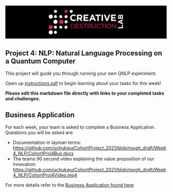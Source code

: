 ![CDL 2021 Cohort Project](../figures/CDL_logo.jpg)
## Project 4: NLP: Natural Language Processing on a Quantum Computer 

This project will guide you through running your own QNLP experiment. 

Open up [instructions.pdf](https://github.com/CDL-Quantum/CohortProject_2021/tree/main/Week4_NLP/instructions.pdf) to begin learning about your tasks for this week!

**Please edit this markdown file directly with links to your completed tasks and challenges.**

## Business Application
For each week, your team is asked to complete a Business Application. Questions you will be asked are:

* Documentation in layman terms: https://github.com/uchukwu/CohortProject_2021/blob/rough_draft/Week4_NLP/CohortProj4Bus.docx
* The teams 90 second video explaining the value proposition of our innovation: https://github.com/uchukwu/CohortProject_2021/blob/rough_draft/Week4_NLP/CohortProj4Video.mp4

For more details refer to the [Business Application found here](./Business_Application.md)
